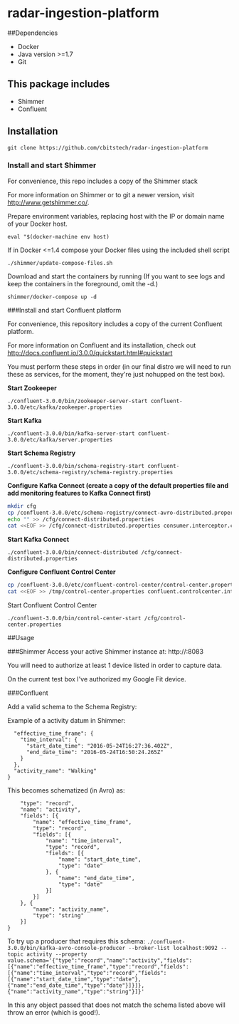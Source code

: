 # radar-ingestion-platform

##Dependencies
- Docker
- Java version >=1.7
- Git

## This package includes
- Shimmer
- Confluent

## Installation

`git clone https://github.com/cbitstech/radar-ingestion-platform`

### Install and start Shimmer

For convenience, this repo includes a copy of the Shimmer stack

For more information on Shimmer or to git a newer version, visit http://www.getshimmer.co/.

Prepare environment variables, replacing host with the IP or domain name of your Docker host.

`eval "$(docker-machine env host)`

If in Docker <=1.4 compose your Docker files using the included shell script

`./shimmer/update-compose-files.sh`

Download and start the containers by running (If you want to see logs and keep the containers in the foreground, omit the -d.)

`shimmer/docker-compose up -d`

###Install and start Confluent platform

For convenience, this repository includes a copy of the current Confluent platform.

For more information on Confluent and its installation, check out http://docs.confluent.io/3.0.0/quickstart.html#quickstart

You must perform these steps in order (in our final distro we will need to run these as services, for the moment, they're just nohupped on the test box).

**Start Zookeeper**

`./confluent-3.0.0/bin/zookeeper-server-start confluent-3.0.0/etc/kafka/zookeeper.properties`

**Start Kafka**

`./confluent-3.0.0/bin/kafka-server-start confluent-3.0.0/etc/kafka/server.properties`

**Start Schema Registry**

`./confluent-3.0.0/bin/schema-registry-start confluent-3.0.0/etc/schema-registry/schema-registry.properties` 

**Configure Kafka Connect (create a copy of the default properties file and add monitoring features to Kafka Connect first)**

```bash
mkdir cfg
cp /confluent-3.0.0/etc/schema-registry/connect-avro-distributed.properties /cfg/connect-distributed.properties
echo "" >> /cfg/connect-distributed.properties
cat <<EOF >> /cfg/connect-distributed.properties consumer.interceptor.classes=io.confluent.monitoring.clients.interceptor.MonitoringConsumerInterceptor producer.interceptor.classes=io.confluent.monitoring.clients.interceptor.MonitoringProducerInterceptor EOF
```

**Start Kafka Connect**

`./confluent-3.0.0/bin/connect-distributed /cfg/connect-distributed.properties`

**Configure Confluent Control Center**

```bash
cp /confluent-3.0.0/etc/confluent-control-center/control-center.properties /cfg/control-center.properties`
cat <<EOF >> /tmp/control-center.properties confluent.controlcenter.internal.topics.partitions=1 confluent.controlcenter.internal.topics.replication=1 confluent.monitoring.interceptor.topic.partitions=1 confluent.monitoring.interceptor.topic.replication=1 EOF
```

Start Confluent Control Center

`./confluent-3.0.0/bin/control-center-start /cfg/control-center.properties`

##Usage

###Shimmer
Access your active Shimmer instance at: http://<your-docker-host-ip>:8083

You will need to authorize at least 1 device listed in order to capture data.

On the current test box I've authorized my Google Fit device.

###Confluent

Add a valid schema to the Schema Registry:

Example of a activity datum in Shimmer:

```{
  "effective_time_frame": {
    "time_interval": {
      "start_date_time": "2016-05-24T16:27:36.402Z",
      "end_date_time": "2016-05-24T16:50:24.265Z"
    }
  },
  "activity_name": "Walking"
}
```

This becomes schematized (in Avro) as:
```{
	"type": "record",
	"name": "activity",
	"fields": [{
		"name": "effective_time_frame",
		"type": "record",
		"fields": [{
			"name": "time_interval",
			"type": "record",
			"fields": [{
				"name": "start_date_time",
				"type": "date"
			}, {
				"name": "end_date_time",
				"type": "date"
			}]
		}]
	}, {
		"name": "activity_name",
		"type": "string"
	}]
}
```

To try up a producer that requires this schema:
`./confluent-3.0.0/bin/kafka-avro-console-producer --broker-list localhost:9092 --topic activity --property value.schema='{"type":"record","name":"activity","fields":[{"name":"effective_time_frame","type":"record","fields":[{"name":"time_interval","type":"record","fields":[{"name":"start_date_time","type":"date"},{"name":"end_date_time","type":"date"}]}]},{"name":"activity_name","type":"string"}]}'`

In this any object passed that does not match the schema listed above will throw an error (which is good!).





